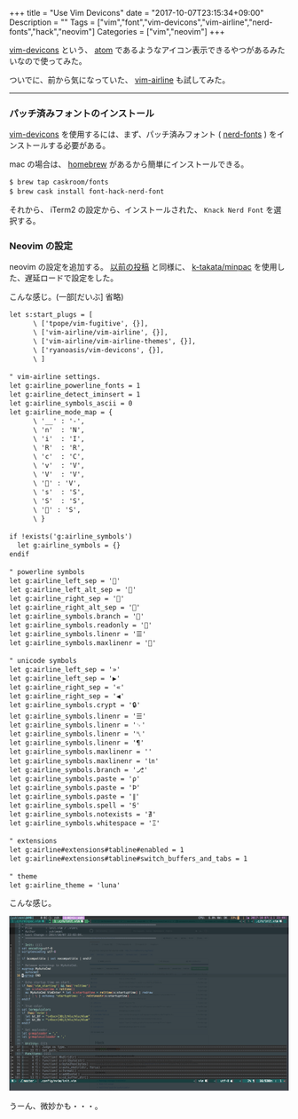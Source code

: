 +++
title = "Use Vim Devicons"
date = "2017-10-07T23:15:34+09:00"
Description = ""
Tags = ["vim","font","vim-devicons","vim-airline","nerd-fonts","hack","neovim"]
Categories = ["vim","neovim"]
+++


[vim-devicons](https://github.com/ryanoasis/vim-devicons) という、 [atom](https://atom.io/) であるようなアイコン表示できるやつがあるみたいなので使ってみた。

ついでに、前から気になっていた、 [vim-airline](https://github.com/vim-airline/vim-airline) も試してみた。

- - -

### パッチ済みフォントのインストール

[vim-devicons](https://github.com/ryanoasis/vim-devicons) を使用するには、まず、パッチ済みフォント ( [nerd-fonts](https://github.com/ryanoasis/nerd-fonts) ) をインストールする必要がある。

mac の場合は、 [homebrew](https://brew.sh/index_ja.html) があるから簡単にインストールできる。

```sh
$ brew tap caskroom/fonts
$ brew cask install font-hack-nerd-font
```

それから、 iTerm2 の設定から、インストールされた、 `Knack Nerd Font` を選択する。

### Neovim の設定

neovim の設定を追加する。
[以前の投稿](http://yukimemi.github.io/post/2017-09-17_use-minpac.vim/) と同様に、 [k-takata/minpac](https://github.com/k-takata/minpac) を使用した、遅延ロードで設定をした。

こんな感じ。(一部[だいぶ] 省略)

```vim
let s:start_plugs = [
      \ ['tpope/vim-fugitive', {}],
      \ ['vim-airline/vim-airline', {}],
      \ ['vim-airline/vim-airline-themes', {}],
      \ ['ryanoasis/vim-devicons', {}],
      \ ]

" vim-airline settings.
let g:airline_powerline_fonts = 1
let g:airline_detect_iminsert = 1
let g:airline_symbols_ascii = 0
let g:airline_mode_map = {
      \ '__' : '-',
      \ 'n'  : 'N',
      \ 'i'  : 'I',
      \ 'R'  : 'R',
      \ 'c'  : 'C',
      \ 'v'  : 'V',
      \ 'V'  : 'V',
      \ '' : 'V',
      \ 's'  : 'S',
      \ 'S'  : 'S',
      \ '' : 'S',
      \ }

if !exists('g:airline_symbols')
  let g:airline_symbols = {}
endif

" powerline symbols
let g:airline_left_sep = ''
let g:airline_left_alt_sep = ''
let g:airline_right_sep = ''
let g:airline_right_alt_sep = ''
let g:airline_symbols.branch = ''
let g:airline_symbols.readonly = ''
let g:airline_symbols.linenr = '☰'
let g:airline_symbols.maxlinenr = ''

" unicode symbols
let g:airline_left_sep = '»'
let g:airline_left_sep = '▶'
let g:airline_right_sep = '«'
let g:airline_right_sep = '◀'
let g:airline_symbols.crypt = '🔒'
let g:airline_symbols.linenr = '☰'
let g:airline_symbols.linenr = '␊'
let g:airline_symbols.linenr = '␤'
let g:airline_symbols.linenr = '¶'
let g:airline_symbols.maxlinenr = ''
let g:airline_symbols.maxlinenr = '㏑'
let g:airline_symbols.branch = '⎇'
let g:airline_symbols.paste = 'ρ'
let g:airline_symbols.paste = 'Þ'
let g:airline_symbols.paste = '∥'
let g:airline_symbols.spell = 'Ꞩ'
let g:airline_symbols.notexists = '∄'
let g:airline_symbols.whitespace = 'Ξ'

" extensions
let g:airline#extensions#tabline#enabled = 1
let g:airline#extensions#tabline#switch_buffers_and_tabs = 1

" theme
let g:airline_theme = 'luna'
```

こんな感じ。

![vim-devicons](/img/vim-devicons_min.png)

うーん、微妙かも・・・。



